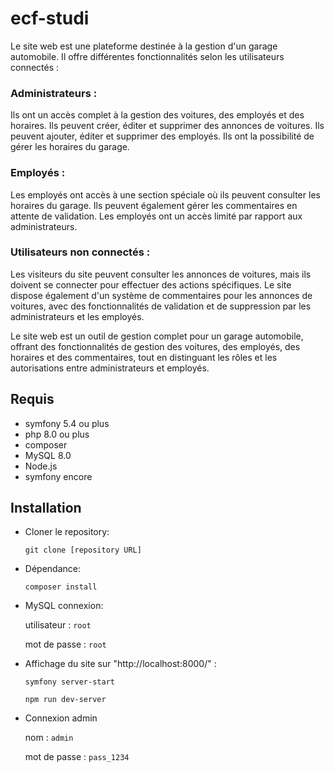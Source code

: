 # **ecf-studi**

Le site web est une plateforme destinée à la gestion d'un garage automobile. Il offre différentes fonctionnalités selon les utilisateurs connectés :

### **Administrateurs** :

Ils ont un accès complet à la gestion des voitures, des employés et des horaires.
Ils peuvent créer, éditer et supprimer des annonces de voitures.
Ils peuvent ajouter, éditer et supprimer des employés.
Ils ont la possibilité de gérer les horaires du garage.

### **Employés** :

Les employés ont accès à une section spéciale où ils peuvent consulter les horaires du garage.
Ils peuvent également gérer les commentaires en attente de validation.
Les employés ont un accès limité par rapport aux administrateurs.

### **Utilisateurs non connectés** :

Les visiteurs du site peuvent consulter les annonces de voitures, mais ils doivent se connecter pour effectuer des actions spécifiques.
Le site dispose également d'un système de commentaires pour les annonces de voitures, avec des fonctionnalités de validation et de suppression par les administrateurs et les employés.

Le site web est un outil de gestion complet pour un garage automobile, offrant des fonctionnalités de gestion des voitures, des employés, des horaires et des commentaires, tout en distinguant les rôles et les autorisations entre administrateurs et employés.

## **Requis** 

  - symfony 5.4 ou plus
  - php 8.0 ou plus
  - composer
  - MySQL 8.0
  - Node.js
  - symfony encore

## **Installation**

- Cloner le repository:
  
  `git clone [repository URL]`

- Dépendance:
  
  `composer install`

- MySQL connexion:
  
  utilisateur  : `root`

  mot de passe : `root`

- Affichage du site sur "http://localhost:8000/" :
  
  `symfony server-start`

  `npm run dev-server`

- Connexion admin
  
  nom : `admin`

  mot de passe : `pass_1234`
